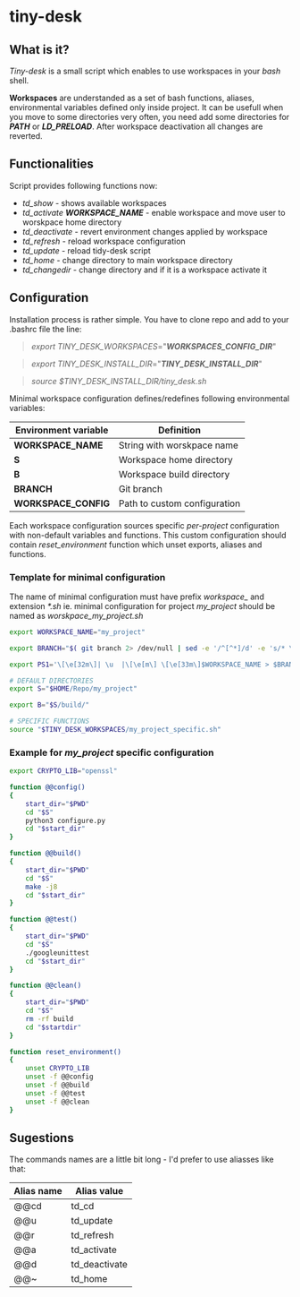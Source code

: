 tiny-desk
==============

What is it?
--------------

*Tiny-desk* is a small script which enables to use workspaces in your *bash* shell. 

**Workspaces** are understanded as a set of bash functions, aliases, environmental variables defined only inside project. It can be usefull when you move to some directories very often, you need add some directories for ***PATH*** or ***LD_PRELOAD***.
After workspace deactivation all changes are reverted.

Functionalities
-----------------

Script provides following functions now:

* *td_show* - shows available workspaces
* *td_activate* ***WORKSPACE_NAME*** - enable workspace and move user to worskpace home directory
* *td_deactivate* - revert environment changes applied by workspace
* *td_refresh* - reload workspace configuration
* *td_update* - reload tidy-desk script
* *td_home* - change directory to main workspace directory
* *td_changedir* - change directory and if it is a workspace activate it

Configuration
-------------------

Installation process is rather simple. You have to clone repo and add to your .bashrc file
the line: 

> *export TINY_DESK_WORKSPACES*="***WORKSPACES_CONFIG_DIR***" 

> *export TINY_DESK_INSTALL_DIR*="***TINY_DESK_INSTALL_DIR***"

> *source $TINY_DESK_INSTALL_DIR/tiny_desk.sh*

Minimal workspace configuration defines/redefines following environmental variables:

| Environment variable   | Definition                   |
|------------------------|------------------------------|
| **WORKSPACE_NAME**     | String with worskpace name   |
| **S**                  | Workspace home directory     |
| **B**                  | Workspace build directory    |
| **BRANCH**             | Git branch                   |
| **WORKSPACE_CONFIG**   | Path to custom configuration |

Each workspace configuration sources specific *per-project* configuration with non-default variables and functions. This custom configuration should contain *reset_environment* function which unset exports, aliases and functions.

### Template for minimal configuration

The name of minimal configuration must have prefix *workspace_* and extension *\*.sh* ie. minimal configuration for project *my_project* should be named as *worskpace_my_project.sh*

```bash
export WORKSPACE_NAME="my_project"

export BRANCH="$( git branch 2> /dev/null | sed -e '/^[^*]/d' -e 's/* \(.*\)/\1/')"

export PS1='\[\e[32m\]| \u  |\[\e[m\] \[\e[33m\]$WORKSPACE_NAME > $BRANCH\[\e[m\] \[\e[33m\])\[\e[m\] \[\033[01;34m\]\w\[\033[00m\] $ '

# DEFAULT DIRECTORIES
export S="$HOME/Repo/my_project"

export B="$S/build/"

# SPECIFIC FUNCTIONS
source "$TINY_DESK_WORKSPACES/my_project_specific.sh"
```

### Example for ***my_project*** specific configuration

``` bash
export CRYPTO_LIB="openssl"

function @@config()
{
    start_dir="$PWD"
    cd "$S"
    python3 configure.py
    cd "$start_dir"
}

function @@build()
{
    start_dir="$PWD"
    cd "$S"
    make -j8
    cd "$start_dir"
}

function @@test()
{
    start_dir="$PWD"
    cd "$S"
    ./googleunittest
    cd "$start_dir"
}

function @@clean()
{
    start_dir="$PWD"
    cd "$S"
    rm -rf build
    cd "$startdir"
}

function reset_environment()
{
    unset CRYPTO_LIB
    unset -f @@config
    unset -f @@build
    unset -f @@test
    unset -f @@clean
}
```

Sugestions
-------------

The commands names are a little bit long - I'd prefer to use aliasses like that:

| Alias name | Alias value     |
|------------|-----------------|
| @@cd       | td_cd           |
| @@u        | td_update       |
| @@r        | td_refresh      |
| @@a        | td_activate     |
| @@d        | td_deactivate   |
| @@~        | td_home         |
